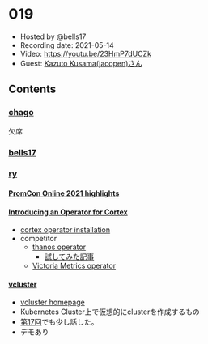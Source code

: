 # 019

- Hosted by @bells17
- Recording date: 2021-05-14
- Video: https://youtu.be/23HmP7dUCZk
- Guest: [Kazuto Kusama(jacopen)さん](https://twitter.com/jacopen)

## Contents

### [chago](https://twitter.com/it__chago)
欠席

### [bells17](https://twitter.com/bells17_)

### [ry](https://twitter.com/URyo_0213)

#### [PromCon Online 2021 highlights](https://sysdig.com/blog/promcon-online-2021/)

#### [Introducing an Operator for Cortex](https://opstrace.com/blog/introducing-a-cortex-operator/)
- [cortex operator installation](https://github.com/opstrace/cortex-operator#installation)
- competitor
  - [thanos operator](https://github.com/banzaicloud/thanos-operator)
    - [試してみた記事](https://qiita.com/kentakozuka/items/991c6733ccdfc61aaa36)
  - [Victoria Metrics operator](https://github.com/VictoriaMetrics/operator)

#### [vcluster](https://github.com/loft-sh/vcluster)
- [vcluster homepage](https://www.vcluster.com/)
- Kubernetes Cluster上で仮想的にclusterを作成するもの
- [第17回](https://github.com/kubernetes-internal/kubenews/tree/main/episodes/017)でも少し話した。
- デモあり
